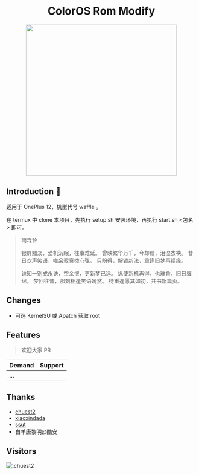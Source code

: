 <div align="center">
<h1 align="center">ColorOS Rom Modify</h1>
<img src="https://logowik.com/content/uploads/images/oneplus-new8781.jpg" style="width:400px;">
</div>

## Introduction 👋

适用于 OnePlus 12，机型代号 waffle 。

在 termux 中 clone 本项目，先执行 setup.sh 安装环境，再执行 start.sh <包名> 即可。

> 雨霖铃
>
> 银屏黯淡，爱机沉眠，往事难延。
> 曾映繁华万千，今却黯，泪湿衣袂。
> 昔日欢声笑语，唯余寂寞拨心弦。
> 只盼得，解锁新法，重逢旧梦再续缘。
>
> 谁知一别成永诀，空余恨，更新梦已远。
> 纵使新机再得，也难舍，旧日缠绵。
> 梦回往昔，那刻相逢笑语嫣然。
> 待重逢愿其如初，共书新篇页。

## Changes

- 可选 KernelSU 或 Apatch 获取 root

## Features

> 欢迎大家 PR

| Demand | Support |
| :----- | :------ |
| ... |  |


## Thanks
- [chuest2](https://github.com/chuest2/RomTools)
- [xiaoxindada](https://github.com/xiaoxindada/SGSI-build-tool)
- [ssut](https://github.com/ssut/payload-dumper-go)
- 白羊唐黎明@酷安

## Visitors

![:chuest2](https://count.getloli.com/get/@:snowwolf725)
